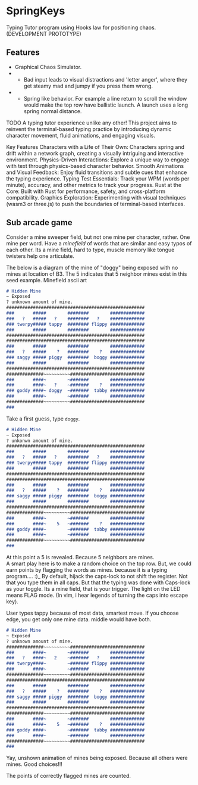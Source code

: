# SpringKeys
Typing Tutor program using Hooks law for positioning chaos. 
(DEVELOPMENT PROTOTYPE) 

## Features
- Graphical Chaos Simulator.
- - Bad input leads to visual distractions and 'letter anger', where they get steamy mad and jumpy if you press them wrong.
- - Spring like behavior. For example a line return to scroll the window would make the top row have ballistic launch. A launch uses a long spring normal distance.
    

TODO A typing tutor experience unlike any other! This project aims to reinvent the terminal-based typing practice by introducing dynamic character movement, fluid animations, and engaging visuals.

Key Features
Characters with a Life of Their Own: Characters spring and drift within a network graph, creating a visually intriguing and interactive environment.
Physics-Driven Interactions: Explore a unique way to engage with text through physics-based character behavior.
Smooth Animations and Visual Feedback: Enjoy fluid transitions and subtle cues that enhance the typing experience.
Typing Test Essentials: Track your WPM (words per minute), accuracy, and other metrics to track your progress.
Rust at the Core: Built with Rust for performance, safety, and cross-platform compatibility.
Graphics Exploration: Experimenting with visual techniques (wasm3 or three.js) to push the boundaries of terminal-based interfaces.


## Sub arcade game
Consider a mine sweeper field, but not one mine per character, rather. One mine per word. Have a _minefield_ of words that are similar and easy typos of each other. Its a mine field, hard to type, muscle memory like tongue twisters help one articulate.


The below is a diagram of the mine of "doggy" being exposed with no mines at location of B3. The 5 indicates that 5 neighbor mines exist in this seed example. 
Minefield ascii art
```md
# Hidden Mine
~ Exposed
? unknown amount of mine.
####################################################
###       #####        ########        #############
###   ?   #####   ?    ########   ?    #############
### twerpy##### tappy  ######## flippy #############
###       #####        ########        #############
####################################################
####################################################
###       #####        ########        #############
###   ?   #####    ?   ########    ?   #############
### saggy ##### piggy  ########  boggy #############
###       #####        ########        #############
####################################################
##############~~~~~~~~~~############################
###       ####~        ~#######        #############
###       ####~   ?    ~#######    ?   #############
### goddy ####~ doggy  ~#######  tabby #############
###       ####~        ~#######        #############
##############~~~~~~~~~~############################
###      

```
Take a first guess, type `doggy`.

```md
# Hidden Mine
~ Exposed
? unkonwn amount of mine.
####################################################
###       #####        ########        #############
###   ?   #####   ?    ########   ?    #############
### twerpy##### tappy  ######## flippy #############
###       #####        ########        #############
####################################################
####################################################
###       #####        ########        #############
###   ?   #####    ?   ########    ?   #############
### saggy ##### piggy  ########  boggy #############
###       #####        ########        #############
####################################################
##############~~~~~~~~~~############################
###       ####~        ~#######        #############
###       ####~    5   ~#######    ?   #############
### goddy ####~        ~#######  tabby #############
###       ####~        ~#######        #############
##############~~~~~~~~~~############################
###      

```

At this point a 5 is revealed. Because 5 neighbors are mines.  
A smart play here is to make a random choice on the top row. 
But, we could earn points by flagging the words as mines.  because it is a typing program.... :)_  By default, hijack the caps-lock to not shift the register.  Not that you type them in all caps. But that the typing was done with Caps-lock as your toggle. Its a mine field, that is your trigger. The light on the LED means FLAG mode. (In vim, i hear legends of turning the caps into escape key).

User types tappy because of most data, smartest move. If you choose edge, you get only one mine data. middle would have both.


```md
# Hidden Mine
~ Exposed
? unknown amount of mine.
##############~~~~~~~~~~############################
###       ####~        ~#######        #############
###   ?   ####~   2    ~#######   ?    #############
### twerpy####~        ~####### flippy #############
###       ####~        ~#######        #############
##############~~~~~~~~~~############################
####################################################
###       #####        ########        #############
###   ?   #####    ?   ########    ?   #############
### saggy ##### piggy  ########  boggy #############
###       #####        ########        #############
####################################################
##############~~~~~~~~~~############################
###       ####~        ~#######        #############
###       ####~    5   ~#######    ?   #############
### goddy ####~        ~#######  tabby #############
###       ####~        ~#######        #############
##############~~~~~~~~~~############################
###      

```

Yay, unshown animation of mines being exposed. Because all others were mines. Good choices!!!

The points of correctly flagged mines are counted.

